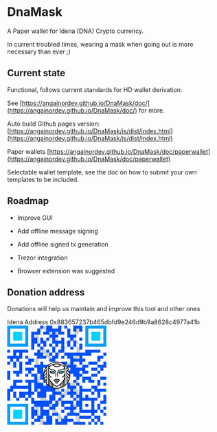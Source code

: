 # DnaMask

A Paper wallet for Idena (DNA) Crypto currency.

In current troubled times, wearing a mask when going out is more necessary than ever ;)


## Current state

Functional, follows current standards for HD wallet derivation.

See [https://angainordev.github.io/DnaMask/doc/](https://angainordev.github.io/DnaMask/doc/) for more.


Auto build Github pages version: [https://angainordev.github.io/DnaMask/js/dist/index.html](https://angainordev.github.io/DnaMask/js/dist/index.html)

Paper wallets [https://angainordev.github.io/DnaMask/doc/paperwallet](https://angainordev.github.io/DnaMask/doc/paperwallet)

Selectable wallet template, see the doc on how to submit your own templates to be included.

## Roadmap

- Improve GUI
- Add offline message signing
- Add offline signed tx generation

- Trezor integration
- Browser extension was suggested


## Donation address

Donations will help us maintain and improve this tool and other ones

Idena Address
0x883657237b465dbfd9e246d9b9a8628c4977a41b  
![](https://github.com/AngainorDev/DnaMask/raw/master/angainor-pub.png)

